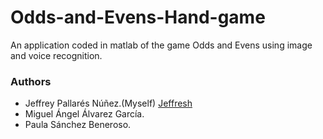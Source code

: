 # Odds-and-Evens-Hand-game
An application coded in matlab of the game Odds and Evens using image and voice recognition.


### Authors

* Jeffrey Pallarés Núñez.(Myself) [Jeffresh](https://github.com/Jeffresh)
* Miguel Ángel Álvarez García.
* Paula Sánchez Beneroso.

